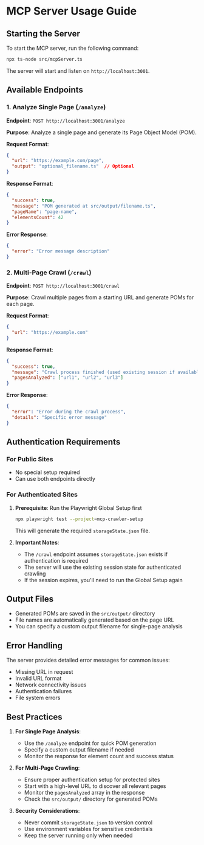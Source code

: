 # MCP Server Usage Guide

## Starting the Server

To start the MCP server, run the following command:

```bash
npx ts-node src/mcpServer.ts
```

The server will start and listen on `http://localhost:3001`.

## Available Endpoints

### 1. Analyze Single Page (`/analyze`)

**Endpoint**: `POST http://localhost:3001/analyze`

**Purpose**: Analyze a single page and generate its Page Object Model (POM).

**Request Format**:
```json
{
  "url": "https://example.com/page",
  "output": "optional_filename.ts"  // Optional
}
```

**Response Format**:
```json
{
  "success": true,
  "message": "POM generated at src/output/filename.ts",
  "pageName": "page-name",
  "elementsCount": 42
}
```

**Error Response**:
```json
{
  "error": "Error message description"
}
```

### 2. Multi-Page Crawl (`/crawl`)

**Endpoint**: `POST http://localhost:3001/crawl`

**Purpose**: Crawl multiple pages from a starting URL and generate POMs for each page.

**Request Format**:
```json
{
  "url": "https://example.com"
}
```

**Response Format**:
```json
{
  "success": true,
  "message": "Crawl process finished (used existing session if available)",
  "pagesAnalyzed": ["url1", "url2", "url3"]
}
```

**Error Response**:
```json
{
  "error": "Error during the crawl process",
  "details": "Specific error message"
}
```

## Authentication Requirements

### For Public Sites
- No special setup required
- Can use both endpoints directly

### For Authenticated Sites
1. **Prerequisite**: Run the Playwright Global Setup first
   ```bash
   npx playwright test --project=mcp-crawler-setup
   ```
   This will generate the required `storageState.json` file.

2. **Important Notes**:
   - The `/crawl` endpoint assumes `storageState.json` exists if authentication is required
   - The server will use the existing session state for authenticated crawling
   - If the session expires, you'll need to run the Global Setup again

## Output Files

- Generated POMs are saved in the `src/output/` directory
- File names are automatically generated based on the page URL
- You can specify a custom output filename for single-page analysis

## Error Handling

The server provides detailed error messages for common issues:
- Missing URL in request
- Invalid URL format
- Network connectivity issues
- Authentication failures
- File system errors

## Best Practices

1. **For Single Page Analysis**:
   - Use the `/analyze` endpoint for quick POM generation
   - Specify a custom output filename if needed
   - Monitor the response for element count and success status

2. **For Multi-Page Crawling**:
   - Ensure proper authentication setup for protected sites
   - Start with a high-level URL to discover all relevant pages
   - Monitor the `pagesAnalyzed` array in the response
   - Check the `src/output/` directory for generated POMs

3. **Security Considerations**:
   - Never commit `storageState.json` to version control
   - Use environment variables for sensitive credentials
   - Keep the server running only when needed 